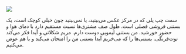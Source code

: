 <!-- 
.. title: پیاده‌روی در دلفت-عصر یازده جون دوهزار و پانزده
.. slug: 2015-06-11-lopen-in-delft
.. date: 2015-06-11 20:14:54 UTC+02:00
.. tags: 
.. category: پیاده‌روی در دلفت
.. link: 
.. description: 
.. type: text
-->

<img src="http://googledrive.com/host/0B8OOfC6oWXEPWDJadmxqM3h0elE" />

سمت چپ پلی که در مرکز عکس می‌بینید، یا نمی‌بینید چون خیلی کوچک است، یک بستنی فروشی فصلی است. طول صف مشتری‌ها نسبت مستقیم دارد با دمای هوا و حضور خورشید. من بستنی لیمویی دوست دارم. مریم شکلاتی و آیدا فکر می‌کند توت‌فرنگی. بستنی‌ها را که می‌خریم آیدا بستنی من را امتحان می‌کند و با هم عوض می‌کنیم.
